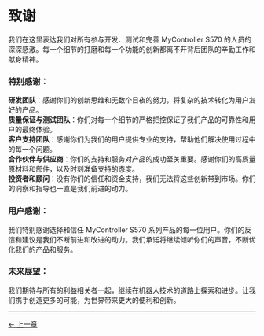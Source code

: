 # 致谢

我们在这里表达我们对所有参与开发、测试和完善 MyController S570 的人员的深深感激。每一个细节的打磨和每一个功能的创新都离不开背后团队的辛勤工作和献身精神。

### 特别感谢：

**研发团队**：感谢你们的创新思维和无数个日夜的努力，将复杂的技术转化为用户友好的产品。  
**质量保证与测试团队**：你们对每一个细节的严格把控保证了我们产品的可靠性和用户的最终体验。  
**客户支持团队**：感谢你们为我们的用户提供专业的支持，帮助他们解决使用过程中的每一个问题。  
**合作伙伴与供应商**：你们的支持和服务对产品的成功至关重要。感谢你们的高质量原材料和部件，以及时刻准备支持的态度。  
**投资者和顾问**：没有你们的信任和资金支持，我们无法将这些创新带到市场。你们的洞察和指导也一直是我们前进的动力。

### 用户感谢：

我们特别感谢选择和信任 MyController S570 系列产品的每一位用户。你们的反馈和建议是我们不断前进和改进的动力。我们承诺将继续倾听你们的声音，不断优化我们的产品和服务。

### 未来展望：

我们期待与所有的利益相关者一起，继续在机器人技术的道路上探索和进步。让我们携手创造更多的可能，为世界带来更大的便利和创新。

---

[← 上一章](../5-SupportAndService/5-SupportAndService.md)
